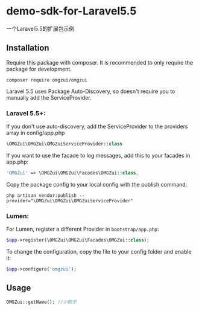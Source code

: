 # demo-sdk-for-Laravel5.5

一个Laravel5.5的扩展包示例

## Installation

Require this package with composer. It is recommended to only require the package for development.

```shell
composer require omgzui/omgzui
```

Laravel 5.5 uses Package Auto-Discovery, so doesn't require you to manually add the ServiceProvider.

### Laravel 5.5+:

If you don't use auto-discovery, add the ServiceProvider to the providers array in config/app.php

```php
\OMGZui\OMGZui\OMGZuiServiceProvider::class
```

If you want to use the facade to log messages, add this to your facades in app.php:

```php
'OMGZui' => \OMGZui\OMGZui\Facades\OMGZui::class,
```

Copy the package config to your local config with the publish command:

```shell
php artisan vendor:publish --provider="\OMGZui\OMGZui\OMGZuiServiceProvider"
```

### Lumen:

For Lumen, register a different Provider in `bootstrap/app.php`:

```php
$app->register(\OMGZui\OMGZui\Facades\OMGZui::class);

```

To change the configuration, copy the file to your config folder and enable it:

```php
$app->configure('omgzui');
```

## Usage

```php
OMGZui::getName(); //小粽子
```
